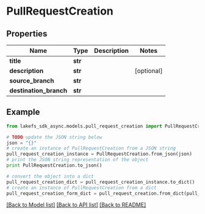# PullRequestCreation


## Properties

Name | Type | Description | Notes
------------ | ------------- | ------------- | -------------
**title** | **str** |  | 
**description** | **str** |  | [optional] 
**source_branch** | **str** |  | 
**destination_branch** | **str** |  | 

## Example

```python
from lakefs_sdk_async.models.pull_request_creation import PullRequestCreation

# TODO update the JSON string below
json = "{}"
# create an instance of PullRequestCreation from a JSON string
pull_request_creation_instance = PullRequestCreation.from_json(json)
# print the JSON string representation of the object
print PullRequestCreation.to_json()

# convert the object into a dict
pull_request_creation_dict = pull_request_creation_instance.to_dict()
# create an instance of PullRequestCreation from a dict
pull_request_creation_form_dict = pull_request_creation.from_dict(pull_request_creation_dict)
```
[[Back to Model list]](../README.md#documentation-for-models) [[Back to API list]](../README.md#documentation-for-api-endpoints) [[Back to README]](../README.md)



